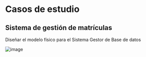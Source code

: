 # Casos de estudio 
## Sistema de gestión de matrículas

Diseñar el modelo físico para el Sistema Gestor de Base de datos

![image](https://github.com/JuanPabloo890/Matriculas-Backend/assets/119060037/672315bf-c8bf-4aeb-8ac6-09de3133a323)

